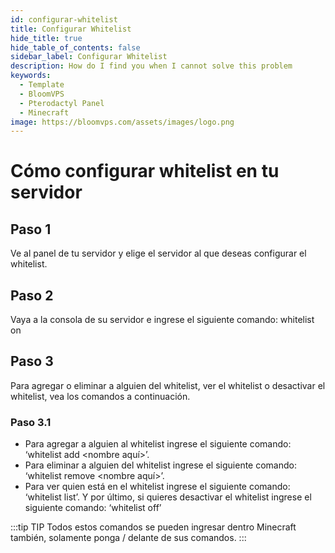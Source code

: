 ```yaml
---
id: configurar-whitelist
title: Configurar Whitelist
hide_title: true
hide_table_of_contents: false
sidebar_label: Configurar Whitelist
description: How do I find you when I cannot solve this problem
keywords:
  - Template
  - BloomVPS
  - Pterodactyl Panel
  - Minecraft
image: https://bloomvps.com/assets/images/logo.png
---
```

# Cómo configurar whitelist en tu servidor

## Paso 1
Ve al panel de tu servidor y elige el servidor al que deseas configurar el whitelist.

## Paso 2
Vaya a la consola de su servidor e ingrese el siguiente comando: whitelist on

## Paso 3
Para agregar o eliminar a alguien del whitelist, ver el whitelist o desactivar el whitelist, vea los comandos a continuación.

### Paso 3.1
- Para agregar a alguien al whitelist ingrese el siguiente comando: ‘whitelist add <nombre aquí>’.
- Para eliminar a alguien del whitelist ingrese el siguiente comando: ‘whitelist remove <nombre aquí>’.
- Para ver quien está en el whitelist ingrese el siguiente comando: ‘whitelist list’. Y por último, si quieres desactivar el whitelist ingrese el siguiente comando: ‘whitelist off’

:::tip TIP
Todos estos comandos se pueden ingresar dentro Minecraft también, solamente ponga / delante de sus comandos.
:::
